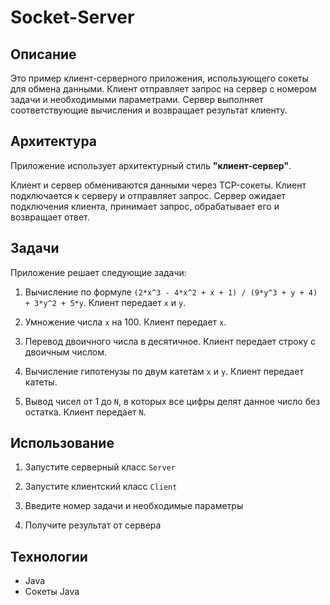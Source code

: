 # Socket-Server

## Описание 

Это пример клиент-серверного приложения, использующего сокеты для обмена данными. Клиент отправляет запрос на сервер с номером задачи и необходимыми параметрами. Сервер выполняет соответствующие вычисления и возвращает результат клиенту.

## Архитектура

Приложение использует архитектурный стиль **"клиент-сервер"**. 

Клиент и сервер обмениваются данными через TCP-сокеты. Клиент подключается к серверу и отправляет запрос. Сервер ожидает подключения клиента, принимает запрос, обрабатывает его и возвращает ответ.

## Задачи

Приложение решает следующие задачи:

1. Вычисление по формуле `(2*x^3 - 4*x^2 + x + 1) / (9*y^3 + y + 4) + 3*y^2 + 5*y`. Клиент передает `x` и `y`.

2. Умножение числа `x` на 100. Клиент передает `x`. 

3. Перевод двоичного числа в десятичное. Клиент передает строку с двоичным числом.

4. Вычисление гипотенузы по двум катетам `x` и `y`. Клиент передает катеты. 

5. Вывод чисел от 1 до `N`, в которых все цифры делят данное число без остатка. Клиент передает `N`.

## Использование

1. Запустите серверный класс `Server`

2. Запустите клиентский класс `Client`

3. Введите номер задачи и необходимые параметры

4. Получите результат от сервера

## Технологии

- Java
- Сокеты Java 
